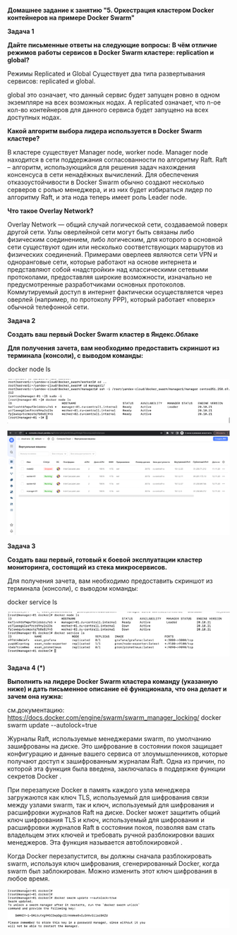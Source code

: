 **Домашнее задание к занятию "5. Оркестрация кластером Docker контейнеров на примере Docker Swarm"**

**Задача 1**

**Дайте письменные ответы на следующие вопросы:**
**В чём отличие режимов работы сервисов в Docker Swarm кластере: replication и global?**

Режимы Replicated и Global
Существует два типа развертывания сервисов: replicated и global.

global это означает, что данный сервис будет запущен ровно в одном экземпляре на всех возможных нодах. 
А replicated означает, что n-ое кол-во контейнеров для данного сервиса будет запущено на всех доступных нодах.

**Какой алгоритм выбора лидера используется в Docker Swarm кластере?**

В кластере существует Manager node, worker node. Manager node
находится в сети поддержания согласованности по алгоритму Raft. Raft –
алгоритм, использующийся для решения задач нахождения консенсуса в сети
ненадёжных вычислений. Для обеспечения отказоустойчивости в Docker
Swarm обычно создают несколько серверов с ролью менеджера, и из них будет
избираться лидер по алгоритму Raft, и эта нода теперь имеет роль Leader node.

**Что такое Overlay Network?**

Overlay Network — общий случай логической сети, создаваемой поверх другой сети. Узлы оверлейной сети могут быть 
связаны либо физическим соединением, либо логическим, для которого в основной сети существуют один или несколько 
соответствующих маршрутов из физических соединений. Примерами оверлеев являются сети VPN и одноранговые сети, 
которые работают на основе интернета и представляют собой «надстройки» над классическими сетевыми протоколами, 
предоставляя широкие возможности, изначально не предусмотренные разработчиками основных протоколов. 
Коммутируемый доступ в интернет фактически осуществляется через оверлей (например, по протоколу PPP), 
который работает «поверх» обычной телефонной сети.


**Задача 2**

**Создать ваш первый Docker Swarm кластер в Яндекс.Облаке**

**Для получения зачета, вам необходимо предоставить скриншот из терминала (консоли), с выводом команды:**

docker node ls

![img_9.png](../../images/img_9.png)

![img_10.png](../../images/img_10.png)

**Задача 3**

**Создать ваш первый, готовый к боевой эксплуатации кластер мониторинга, состоящий из стека микросервисов.**

Для получения зачета, вам необходимо предоставить скриншот из терминала (консоли), с выводом команды:

docker service ls

![img_11.png](../../images/img_11.png)


**Задача 4 (*)**

**Выполнить на лидере Docker Swarm кластера команду (указанную ниже) и дать письменное описание её функционала, 
что она делает и зачем она нужна:**

см.документацию: https://docs.docker.com/engine/swarm/swarm_manager_locking/
docker swarm update --autolock=true



Журналы Raft, используемые менеджерами swarm, по умолчанию зашифрованы на диске. Это шифрование в состоянии 
покоя защищает конфигурацию и данные вашего сервиса от злоумышленников, которые получают доступ к зашифрованным 
журналам Raft. Одна из причин, по которой эта функция была введена, заключалась в поддержке функции секретов Docker .

При перезапуске Docker в память каждого узла менеджера загружаются как ключ TLS, используемый для шифрования связи 
между узлами swarm, так и ключ, используемый для шифрования и расшифровки журналов Raft на диске. Docker может 
защитить общий ключ шифрования TLS и ключ, используемый для шифрования и расшифровки журналов Raft в состоянии покоя, 
позволяя вам стать владельцем этих ключей и требовать ручной разблокировки ваших менеджеров. Эта функция называется автоблокировкой .

Когда Docker перезапустится, вы должны сначала разблокировать swarm, используя ключ шифрования, сгенерированный 
Docker, когда swarm был заблокирован. Можно изменить этот ключ шифрования в любое время.

![img_12.png](../../images/img_12.png)

